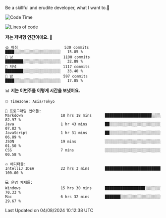 Be a skillful and erudite developer, what I want to.👶

<!--START_SECTION:waka-->
![Code Time](http://img.shields.io/badge/Code%20Time-1%2C114%20hrs%2025%20mins-blue)

![Lines of code](https://img.shields.io/badge/%EC%A0%80%EB%8A%94%20%EC%97%AC%ED%83%9C%EA%B9%8C%EC%A7%80%20-2.8%20million%20%EC%A4%84%EC%9D%98%20%EC%BD%94%EB%93%9C%EB%A5%BC%20%EC%9E%91%EC%84%B1%ED%96%88%EC%96%B4%EC%9A%94.-blue)

**저는 저녁형 인간이에요. 🦉** 

```text
🌞 아침                     530 commits         ████░░░░░░░░░░░░░░░░░░░░░   15.85 % 
🌆 낮　                     1100 commits        ████████░░░░░░░░░░░░░░░░░   32.89 % 
🌃 저녁                     1117 commits        ████████░░░░░░░░░░░░░░░░░   33.40 % 
🌙 밤　                     597 commits         ████░░░░░░░░░░░░░░░░░░░░░   17.85 % 
```


📊 **저는 이번주를 이렇게 시간을 보냈어요.** 

```text
🕑︎ Timezone: Asia/Tokyo

💬 프로그래밍 언어들: 
Markdown                 18 hrs 18 mins      █████████████████████░░░░   82.97 % 
Java                     1 hr 43 mins        ██░░░░░░░░░░░░░░░░░░░░░░░   07.82 % 
JavaScript               1 hr 31 mins        ██░░░░░░░░░░░░░░░░░░░░░░░   06.89 % 
JSON                     19 mins             ░░░░░░░░░░░░░░░░░░░░░░░░░   01.50 % 
CSS                      7 mins              ░░░░░░░░░░░░░░░░░░░░░░░░░   00.58 % 

🔥 에디터들: 
IntelliJ IDEA            22 hrs 3 mins       █████████████████████████   100.00 % 

💻 운영 체제들: 
Windows                  15 hrs 30 mins      ██████████████████░░░░░░░   70.33 % 
Mac                      6 hrs 32 mins       ███████░░░░░░░░░░░░░░░░░░   29.67 % 
```


 Last Updated on 04/08/2024 10:12:38 UTC
<!--END_SECTION:waka-->
